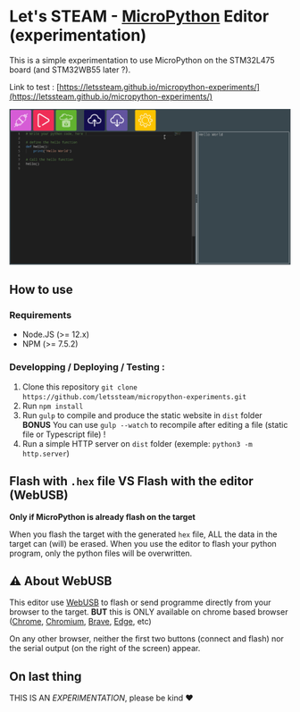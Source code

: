 # Let's STEAM - [MicroPython](https://micropython.org/) Editor (experimentation)

This is a simple experimentation to use MicroPython on the STM32L475 board (and STM32WB55 later ?).

Link to test : [https://letssteam.github.io/micropython-experiments/](https://letssteam.github.io/micropython-experiments/)

![](./img/screen-shot.png)

## How to use

### Requirements

- Node.JS (>= 12.x)
- NPM (>= 7.5.2)

### Developping / Deploying / Testing :
    
1. Clone this repository `git clone https://github.com/letssteam/micropython-experiments.git`
2. Run `npm install`
3. Run `gulp` to compile and produce the static website in `dist` folder  
**BONUS** You can use `gulp --watch` to recompile after editing a file (static file or Typescript file) !
4. Run a simple HTTP server on `dist` folder (exemple: `python3 -m http.server`)

## Flash with `.hex` file **VS** Flash with the editor (WebUSB)
**Only if MicroPython is already flash on the target**

When you flash the target with the generated `hex` file, ALL the data in the target can (will) be erased. When you use the editor to flash your python program, only the python files will be overwritten.

## :warning: About WebUSB
This editor use [WebUSB](https://wicg.github.io/webusb/) to flash or send programme directly from your browser to the target. **BUT** this is ONLY available on chrome based browser ([Chrome](https://www.google.com/intl/fr_fr/chrome/), [Chromium](https://www.chromium.org/getting-involved/download-chromium/), [Brave](https://brave.com/fr/), [Edge](https://www.microsoft.com/fr-fr/edge), etc)

On any other browser, neither the first two buttons (connect and flash) nor the serial output (on the right of the screen) appear.



## On last thing
THIS IS AN _EXPERIMENTATION_, please be kind :heart: